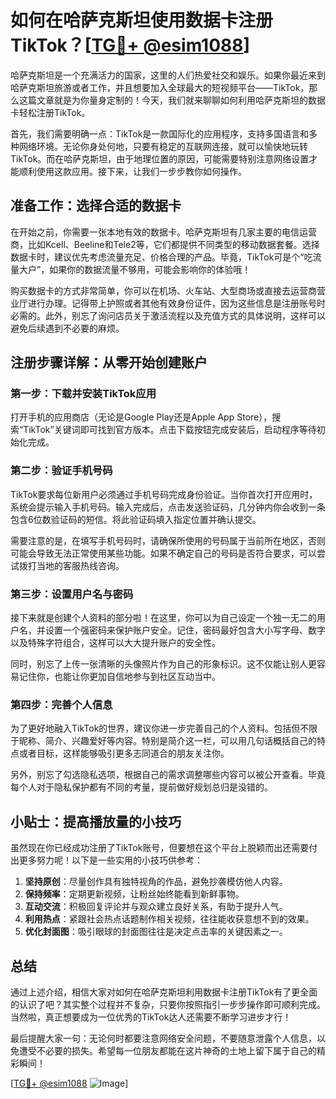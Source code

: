 # 如何在哈萨克斯坦使用数据卡注册TikTok？[[TG💪+ @esim1088](https://t.me/s/esim1088)]

哈萨克斯坦是一个充满活力的国家，这里的人们热爱社交和娱乐。如果你最近来到哈萨克斯坦旅游或者工作，并且想要加入全球最大的短视频平台——TikTok，那么这篇文章就是为你量身定制的！今天，我们就来聊聊如何利用哈萨克斯坦的数据卡轻松注册TikTok。

首先，我们需要明确一点：TikTok是一款国际化的应用程序，支持多国语言和多种网络环境。无论你身处何地，只要有稳定的互联网连接，就可以愉快地玩转TikTok。而在哈萨克斯坦，由于地理位置的原因，可能需要特别注意网络设置才能顺利使用这款应用。接下来，让我们一步步教你如何操作。

## 准备工作：选择合适的数据卡

在开始之前，你需要一张本地有效的数据卡。哈萨克斯坦有几家主要的电信运营商，比如Kcell、Beeline和Tele2等，它们都提供不同类型的移动数据套餐。选择数据卡时，建议优先考虑流量充足、价格合理的产品。毕竟，TikTok可是个“吃流量大户”，如果你的数据流量不够用，可能会影响你的体验哦！

购买数据卡的方式非常简单，你可以在机场、火车站、大型商场或直接去运营商营业厅进行办理。记得带上护照或者其他有效身份证件，因为这些信息是注册账号时必需的。此外，别忘了询问店员关于激活流程以及充值方式的具体说明，这样可以避免后续遇到不必要的麻烦。

## 注册步骤详解：从零开始创建账户

### 第一步：下载并安装TikTok应用

打开手机的应用商店（无论是Google Play还是Apple App Store），搜索“TikTok”关键词即可找到官方版本。点击下载按钮完成安装后，启动程序等待初始化完成。

### 第二步：验证手机号码

TikTok要求每位新用户必须通过手机号码完成身份验证。当你首次打开应用时，系统会提示输入手机号码。输入完成后，点击发送验证码，几分钟内你会收到一条包含6位数验证码的短信。将此验证码填入指定位置并确认提交。

需要注意的是，在填写手机号码时，请确保所使用的号码属于当前所在地区，否则可能会导致无法正常使用某些功能。如果不确定自己的号码是否符合要求，可以尝试拨打当地的客服热线咨询。

### 第三步：设置用户名与密码

接下来就是创建个人资料的部分啦！在这里，你可以为自己设定一个独一无二的用户名，并设置一个强密码来保护账户安全。记住，密码最好包含大小写字母、数字以及特殊字符组合，这样可以大大提升账户的安全性。

同时，别忘了上传一张清晰的头像照片作为自己的形象标识。这不仅能让别人更容易记住你，也能让你更加自信地参与到社区互动当中。

### 第四步：完善个人信息

为了更好地融入TikTok的世界，建议你进一步完善自己的个人资料。包括但不限于昵称、简介、兴趣爱好等内容。特别是简介这一栏，可以用几句话概括自己的特点或者目标，这样能够吸引更多志同道合的朋友关注你。

另外，别忘了勾选隐私选项，根据自己的需求调整哪些内容可以被公开查看。毕竟每个人对于隐私保护都有不同的考量，提前做好规划总归是没错的。

## 小贴士：提高播放量的小技巧

虽然现在你已经成功注册了TikTok账号，但要想在这个平台上脱颖而出还需要付出更多努力呢！以下是一些实用的小技巧供参考：

1. **坚持原创**：尽量创作具有独特视角的作品，避免抄袭模仿他人内容。
2. **保持频率**：定期更新视频，让粉丝始终能看到新鲜事物。
3. **互动交流**：积极回复评论并与观众建立良好关系，有助于提升人气。
4. **利用热点**：紧跟社会热点话题制作相关视频，往往能收获意想不到的效果。
5. **优化封面图**：吸引眼球的封面图往往是决定点击率的关键因素之一。

## 总结

通过上述介绍，相信大家对如何在哈萨克斯坦利用数据卡注册TikTok有了更全面的认识了吧？其实整个过程并不复杂，只要你按照指引一步步操作即可顺利完成。当然啦，真正想要成为一位优秀的TikTok达人还需要不断学习进步才行！

最后提醒大家一句：无论何时都要注意网络安全问题，不要随意泄露个人信息，以免遭受不必要的损失。希望每一位朋友都能在这片神奇的土地上留下属于自己的精彩瞬间！

[[TG💪+ @esim1088](https://t.me/s/esim1088) ![Image](https://i.postimg.cc/4NQfJmqS/Snipaste-2025-05-13-00-14-12.png)]